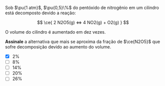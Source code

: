 Sob $\pu{1 atm}$, $\pu{0,5}\%$ do pentóxido de nitrogênio em um cilindro está decomposto devido a reação:

$$
\ce{ 2 N2O5(g) <=> 4 NO2(g) + O2(g) }
$$

O volume do cilindro é aumentado em dez vezes.

**Assinale** a alternativa que mais se aproxima da fração de $\ce{N2O5}$ que sofre decomposição devido ao aumento do volume.

- [x] $2\%$
- [ ] $8\%$
- [ ] $14\%$
- [ ] $20\%$
- [ ] $26\%$
